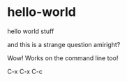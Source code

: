 # hello-world
hello world stuff


and this is a strange question amiright?

Wow! Works on the command line too!

C-x
C-x C-c
